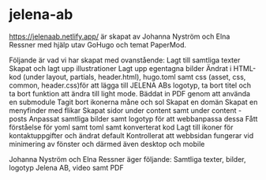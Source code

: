 # jelena-ab
 
 https://jelenaab.netlify.app/ är skapat av Johanna Nyström och Elna Ressner med hjälp utav GoHugo och temat PaperMod.

 Följande är vad vi har skapat med ovanstående:
  Lagt till samtliga texter
  Skapat och lagt upp illustrationer
  Lagt upp egentagna bilder
  Ändrat i HTML-kod (under layout, partials, header.html), hugo.toml samt css (asset, css, common, header.css)för att lägga till JELENA ABs logotyp, ta bort titel och ta bort funktion att ändra till light mode. 
  Bäddat in PDF genom att använda en submodule
  Tagit bort ikonerna måne och sol
  Skapat en domän
  Skapat en menyfinder med flikar
  Skapat sidor under content samt under content - posts
  Anpassat samtliga bilder samt logotyp för att webbanpassa dessa
  Fått förståelse för yoml samt toml samt konverterat kod
  Lagt till ikoner för kontaktuppgifter och ändrat default
  Kontrollerat att webbsidan fungerar vid minimering av fönster och därmed även desktop och mobile



  Johanna Nyström och Elna Ressner äger följande:
  Samtliga texter, bilder, logotyp Jelena AB, video samt PDF 
